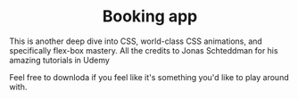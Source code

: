 <h1 style="text-align:center"> Booking app </h2>

<p> This is another deep dive into CSS, world-class CSS animations, and specifically flex-box mastery. All the credits to Jonas Schteddman for his amazing tutorials in Udemy </p>

Feel free to downloda if you feel like it's something you'd like to play around with.
